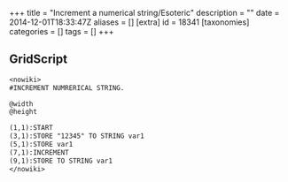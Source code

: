 +++
title = "Increment a numerical string/Esoteric"
description = ""
date = 2014-12-01T18:33:47Z
aliases = []
[extra]
id = 18341
[taxonomies]
categories = []
tags = []
+++


## GridScript


```txt
<nowiki>
#INCREMENT NUMRERICAL STRING.

@width
@height

(1,1):START
(3,1):STORE "12345" TO STRING var1
(5,1):STORE var1
(7,1):INCREMENT
(9,1):STORE TO STRING var1
</nowiki>
```

